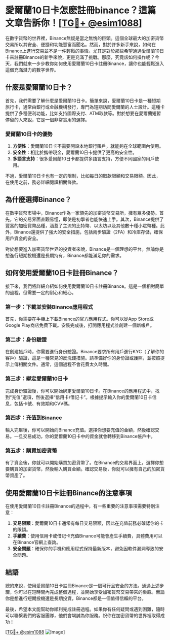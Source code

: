 # 愛爾蘭10日卡怎麽註冊binance？這篇文章告訴你！[[TG💪+ @esim1088](https://t.me/s/esim1088)]

在數字貨幣的世界裡，Binance無疑是當之無愧的巨頭。這個全球最大的加密貨幣交易所以其安全、便捷和功能豐富而聞名。然而，對於許多新手來說，如何在Binance上進行交易並不是一件輕鬆的事情。尤其是對於那些希望通過愛爾蘭10日卡來註冊Binance的新手來說，更是充滿了挑戰。那麼，究竟該如何操作呢？今天，我們就來一步步教你如何使用愛爾蘭10日卡註冊Binance，讓你也能輕鬆進入這個充滿潛力的數字世界。

## **什麼是愛爾蘭10日卡？**

首先，我們需要了解什麼是愛爾蘭10日卡。簡單來說，愛爾蘭10日卡是一種短期旅行卡，通常由銀行或金融機構發行，專門為短期訪問愛爾蘭的人士設計。這種卡提供了多種便利功能，比如支持國際支付、ATM取款等。對於想要在愛爾蘭短暫停留的人來說，它是一個非常實用的選擇。

### 愛爾蘭10日卡的優勢

1. **方便性**：愛爾蘭10日卡不需要開設本地銀行賬戶，就能夠在全球範圍內使用。
2. **安全性**：相比於攜帶現金，愛爾蘭10日卡提供了更高的安全性。
3. **多語言支持**：很多愛爾蘭10日卡都提供多語言支持，方便不同國家的用戶使用。

不過，愛爾蘭10日卡也有一定的限制，比如每日的取款限額和交易限額。因此，在使用之前，務必詳細閱讀相關條款。

## **為什麼選擇Binance？**

在數字貨幣市場中，Binance作為一家領先的加密貨幣交易所，擁有眾多優勢。首先，它的交易界面直觀易懂，即使是初學者也能快速上手。其次，Binance提供了豐富的加密貨幣品種，涵蓋了主流的比特幣、以太坊以及其他數十種小眾幣種。此外，Binance還提供了強大的安全措施，包括兩步驗證（2FA）和冷庫存儲，確保用戶資金的安全。

對於想要進入加密貨幣世界的投資者來說，Binance是一個理想的平台。無論你是想進行短期投機還是長期持有，Binance都能滿足你的需求。

## **如何使用愛爾蘭10日卡註冊Binance？**

接下來，我們將詳細介紹如何使用愛爾蘭10日卡註冊Binance。這是一個相對簡單的過程，但需要一定的耐心和細心。

### 第一步：下載並安裝Binance應用程式

首先，你需要在手機上下載Binance的官方應用程式。你可以從App Store或Google Play商店免費下載。安裝完成後，打開應用程式並創建一個新帳戶。

### 第二步：身份驗證

在創建帳戶時，你需要進行身份驗證。Binance要求所有用戶進行KYC（了解你的客戶）驗證，這是一種常見的反洗錢措施。請準備好你的身份證或護照，並按照提示上傳相關文件。通常，這個過程不會花費太久時間。

### 第三步：綁定愛爾蘭10日卡

完成身份驗證後，你可以開始綁定愛爾蘭10日卡。在Binance的應用程式中，找到“充值”選項，然後選擇“信用卡/借記卡”。根據提示輸入你的愛爾蘭10日卡信息，包括卡號、有效期和CVV碼。

### 第四步：充值到Binance

輸入完畢後，你可以開始向Binance充值。選擇你想要充值的金額，然後確認交易。一旦交易成功，你的愛爾蘭10日卡中的資金就會轉移到Binance帳戶中。

### 第五步：購買加密貨幣

有了資金後，你就可以開始購買加密貨幣了。在Binance的交易界面上，選擇你想要購買的加密貨幣，然後輸入購買金額。確認交易後，你就可以擁有自己的加密貨幣資產了。

## **使用愛爾蘭10日卡註冊Binance的注意事項**

在使用愛爾蘭10日卡註冊Binance的過程中，有一些重要的注意事項需要特別注意：

1. **交易限額**：愛爾蘭10日卡通常有每日交易限額，因此在充值前務必確認你的卡的限額。
2. **手續費**：使用信用卡或借記卡充值Binance可能會產生手續費，具體費用可以在Binance官網上查詢。
3. **安全問題**：確保你的手機和應用程式保持最新版本，避免因軟件漏洞導致的安全問題。

## **結語**

總的來說，使用愛爾蘭10日卡註冊Binance是一個可行且安全的方法。通過上述步驟，你可以在短時間內完成整個過程，並開始享受加密貨幣交易帶來的樂趣。無論你是想進行短期投機還是長期投資，Binance都是一個值得信賴的平台。

最後，希望本文能幫助你順利完成註冊過程。如果你有任何疑問或遇到困難，隨時可以聯繫我們的客服團隊，他們會竭誠為你服務。祝你在加密貨幣的世界裡取得成功！

[[TG💪+ @esim1088](https://t.me/s/esim1088) ![Image](https://i.postimg.cc/4NQfJmqS/Snipaste-2025-05-13-00-14-12.png)]